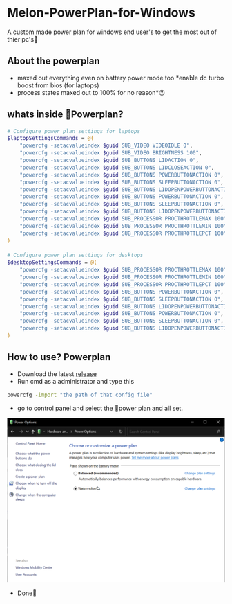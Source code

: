 # Melon-PowerPlan-for-Windows
A custom made power plan for windows end user's to get the most out of thier pc's🍉

## About the powerplan
- maxed out everything even on battery power mode too *enable dc turbo boost from bios (for laptops)
- process states maxed out to 100% for no reason*😉


## whats inside 🍉Powerplan?
```bash
# Configure power plan settings for laptops
$laptopSettingsCommands = @(
    "powercfg -setacvalueindex $guid SUB_VIDEO VIDEOIDLE 0",
    "powercfg -setacvalueindex $guid SUB_VIDEO BRIGHTNESS 100",
    "powercfg -setacvalueindex $guid SUB_BUTTONS LIDACTION 0",
    "powercfg -setacvalueindex $guid SUB_BUTTONS LIDCLOSEACTION 0",
    "powercfg -setacvalueindex $guid SUB_BUTTONS POWERBUTTONACTION 0",
    "powercfg -setacvalueindex $guid SUB_BUTTONS SLEEPBUTTONACTION 0",
    "powercfg -setacvalueindex $guid SUB_BUTTONS LIDOPENPOWERBUTTONACTION 0",
    "powercfg -setacvalueindex $guid SUB_BUTTONS POWERBUTTONACTION 0",
    "powercfg -setacvalueindex $guid SUB_BUTTONS SLEEPBUTTONACTION 0",
    "powercfg -setacvalueindex $guid SUB_BUTTONS LIDOPENPOWERBUTTONACTION 0",
    "powercfg -setacvalueindex $guid SUB_PROCESSOR PROCTHROTTLEMAX 100",
    "powercfg -setacvalueindex $guid SUB_PROCESSOR PROCTHROTTLEMIN 100",
    "powercfg -setacvalueindex $guid SUB_PROCESSOR PROCTHROTTLEPCT 100"
)

# Configure power plan settings for desktops
$desktopSettingsCommands = @(
    "powercfg -setacvalueindex $guid SUB_PROCESSOR PROCTHROTTLEMAX 100",
    "powercfg -setacvalueindex $guid SUB_PROCESSOR PROCTHROTTLEMIN 100",
    "powercfg -setacvalueindex $guid SUB_PROCESSOR PROCTHROTTLEPCT 100",
    "powercfg -setacvalueindex $guid SUB_BUTTONS POWERBUTTONACTION 0",
    "powercfg -setacvalueindex $guid SUB_BUTTONS SLEEPBUTTONACTION 0",
    "powercfg -setacvalueindex $guid SUB_BUTTONS LIDOPENPOWERBUTTONACTION 0",
    "powercfg -setacvalueindex $guid SUB_BUTTONS POWERBUTTONACTION 0",
    "powercfg -setacvalueindex $guid SUB_BUTTONS SLEEPBUTTONACTION 0",
    "powercfg -setacvalueindex $guid SUB_BUTTONS LIDOPENPOWERBUTTONACTION 0"
)
```

## How to use? Powerplan
- Download the latest [release](https://github.com/Nayemhasan/Hp_elitebook_840G5MAX/releases/tag/V.1)
- Run cmd as a administrator and type this
```bash
powercfg -import "the path of that config file"
```
- go to control panel and select the 🍉power plan and all set.
<p align="left">
  <img src="https://github.com/Nayemhasan/Hp_elitebook_840G5MAX/blob/main/Resources/powerplan.png">
</p>

- Done🍉
